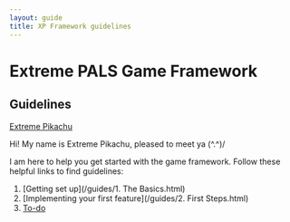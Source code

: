 ```yaml
---
layout: guide
title: XP Framework guidelines
---
```

# Extreme PALS Game Framework

## Guidelines

[Extreme Pikachu][xpikachu-image]

Hi! My name is Extreme Pikachu, pleased to meet ya \(^.^)/

I am here to help you get started with the game framework.
Follow these helpful links to find guidelines:

1. [Getting set up](/guides/1. The Basics.html)
2. [Implementing your first feature](/guides/2. First Steps.html)
3. [To-do](to-do)

[xpikachu-image]: /assets/pikachu-cloud.svg